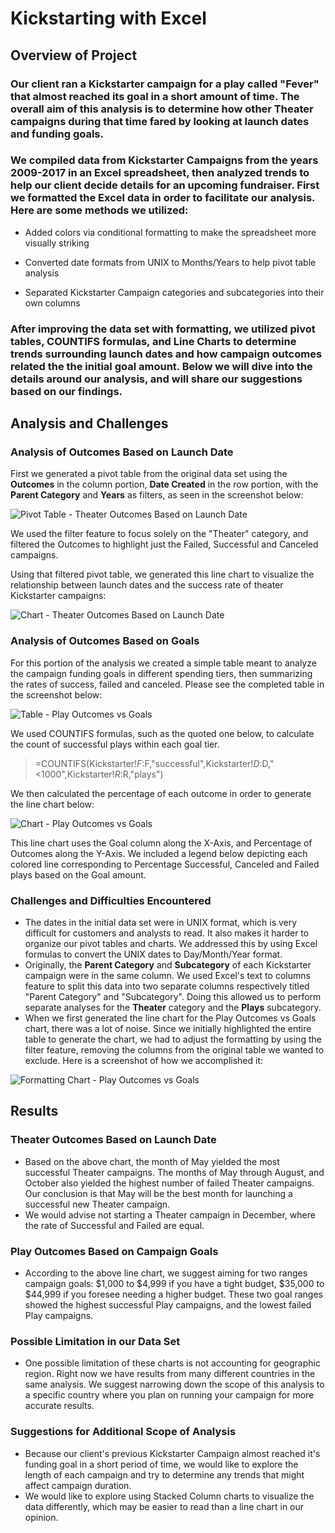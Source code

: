 # Kickstarting with Excel

## Overview of Project

### Our client ran a Kickstarter campaign for a play called "Fever" that almost reached its goal in a short amount of time. The overall aim of this analysis is to determine how other Theater campaigns during that time fared by looking at launch dates and funding goals.

### We compiled data from Kickstarter Campaigns from the years 2009-2017 in an Excel spreadsheet, then analyzed trends to help our client decide details for an upcoming fundraiser. First we formatted the Excel data in order to facilitate our analysis. Here are some methods we utilized: 

- Added colors via conditional formatting to make the spreadsheet more visually striking

- Converted date formats from UNIX to Months/Years to help pivot table analysis

- Separated Kickstarter Campaign categories and subcategories into their own columns

### After improving the data set with formatting, we utilized pivot tables, COUNTIFS formulas, and Line Charts to determine trends surrounding launch dates and how campaign outcomes related the the initial goal amount. Below we will dive into the details around our analysis, and will share our suggestions based on our findings.

## Analysis and Challenges

### Analysis of Outcomes Based on Launch Date

First we generated a pivot table from the original data set using the **Outcomes** in the column portion, **Date Created** in the row portion, with the **Parent Category** and **Years** as filters, as seen in the screenshot below:

![Pivot Table - Theater Outcomes Based on Launch Date](https://github.com/rivas-j/kickstarter-analysis/blob/8768d94373275b37a591f8606f02490f6646e1a3/Resources/Pivot_Table_Theater_Outcomes_vs_Launch.png)

We used the filter feature to focus solely on the "Theater" category, and filtered the Outcomes to highlight just the Failed, Successful and Canceled campaigns.

Using that filtered pivot table, we generated this line chart to visualize the relationship between launch dates and the success rate of theater Kickstarter campaigns:

![Chart - Theater Outcomes Based on Launch Date](https://github.com/rivas-j/kickstarter-analysis/blob/5a990a44e53bcde5722ba97e0bd8fb429a922622/Resources/Theater_Outcomes_vs_Launch.png)

### Analysis of Outcomes Based on Goals

For this portion of the analysis we created a simple table meant to analyze the campaign funding goals in different spending tiers, then summarizing the rates of success, failed and canceled. Please see the completed table in the screenshot below:

![Table - Play Outcomes vs Goals](https://github.com/rivas-j/kickstarter-analysis/blob/763dc868a1c70b7a35fb8e169b8e17f5dfaa4438/Resources/Table_Outcomes_vs_Goals.png)

We used COUNTIFS formulas, such as the quoted one below, to calculate the count of successful plays within each goal tier.

> =COUNTIFS(Kickstarter!$F:$F,"successful",Kickstarter!$D:$D,"<1000",Kickstarter!$R:$R,"plays")

We then calculated the percentage of each outcome in order to generate the line chart below:

![Chart - Play Outcomes vs Goals](https://github.com/rivas-j/kickstarter-analysis/blob/5a990a44e53bcde5722ba97e0bd8fb429a922622/Resources/Outcomes_vs_Goals.png)

This line chart uses the Goal column along the X-Axis, and Percentage of Outcomes along the Y-Axis. We included a legend below depicting each colored line corresponding to Percentage Successful, Canceled and Failed plays based on the Goal amount.

### Challenges and Difficulties Encountered
- The dates in the initial data set were in UNIX format, which is very difficult for customers and analysts to read. It also makes it harder to organize our pivot tables and charts. We addressed this by using Excel formulas to convert the UNIX dates to Day/Month/Year format.
- Originally, the **Parent Category** and **Subcategory** of each Kickstarter campaign were in the same column. We used Excel's text to columns feature to split this data into two separate columns respectively titled "Parent Category" and "Subcategory". Doing this allowed us to perform separate analyses for the **Theater** category and the **Plays** subcategory.
- When we first generated the line chart for the Play Outcomes vs Goals chart, there was a lot of noise. Since we initially highlighted the entire table to generate the chart, we had to adjust the formatting by using the filter feature, removing the columns from the original table we wanted to exclude. Here is a screenshot of how we accomplished it:

![Formatting Chart - Play Outcomes vs Goals](https://github.com/rivas-j/kickstarter-analysis/blob/be58b9012a4df8d6539c990a99a9090419ca4001/Resources/Formatting%20-%20Outcomes%20Based%20on%20Goals.png)

## Results

### Theater Outcomes Based on Launch Date
- Based on the above chart, the month of May yielded the most successful Theater campaigns. The months of May through August, and October also yielded the highest number of failed Theater campaigns. Our conclusion is that May will be the best month for launching a successful new Theater campaign.
- We would advise not starting a Theater campaign in December, where the rate of Successful and Failed are equal.

### Play Outcomes Based on Campaign Goals
- According to the above line chart, we suggest aiming for two ranges campaign goals: $1,000 to $4,999 if you have a tight budget, $35,000 to $44,999 if you foresee needing a higher budget. These two goal ranges showed the highest successful Play campaigns, and the lowest failed Play campaigns.

### Possible Limitation in our Data Set
- One possible limitation of these charts is not accounting for geographic region. Right now we have results from many different countries in the same analysis.  We suggest narrowing down the scope of this analysis to a specific country where you plan on running your campaign for more accurate results.

### Suggestions for Additional Scope of Analysis
- Because our client's previous Kickstarter Campaign almost reached it's funding goal in a short period of time, we would like to explore the length of each campaign and try to determine any trends that might affect campaign duration.
- We would like to explore using Stacked Column charts to visualize the data differently, which may be easier to read than a line chart in our opinion.

